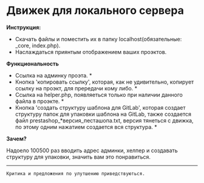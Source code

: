 # Движек для локального сервера

**Инструкция:**
* Скачать файлы и поместить их в папку localhost(обязательные: _core, index.php).
* Наслаждаться приянтым отображением ваших проэктов.


**Функциональность**

* Сcылка на админку проэта. *
* Кнопка 'копировать ссылку', которая, как не удивительно, копирует ссылку на проэкт, для прередачи кому либо. *
* Cсылка на helper.php, появляеться только при наличии данного файла в проэкте. *
* Кнопка 'создать структуру шаблона для GitLab', которая создает структуру папок для упаковки шаблона на GitLab,
  также создается файл prestashop_*версия_песташопа.txt, версия тянеться с движка, по этому одним нажатием создается вся структура. *


**Зачем?**

Надоело 100500 раз вводить адрес админки, хелпер и создавать структуру для упаковки, значить вам это понравиться.

***
`Критика и предложения по улутшению приведствуються.`